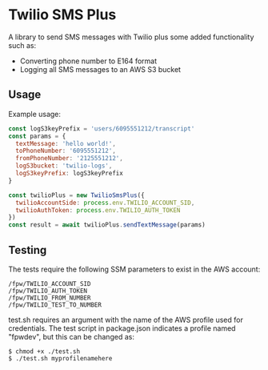 # Twilio SMS Plus

A library to send SMS messages with Twilio plus some added functionality such as:

* Converting phone number to E164 format
* Logging all SMS messages to an AWS S3 bucket

## Usage

Example usage:

```javascript
const logS3keyPrefix = 'users/6095551212/transcript'
const params = {
  textMessage: 'hello world!',
  toPhoneNumber: '6095551212',
  fromPhoneNumber: '2125551212',
  logS3bucket: 'twilio-logs',
  logS3keyPrefix: logS3keyPrefix
}

const twilioPlus = new TwilioSmsPlus({
  twilioAccountSide: process.env.TWILIO_ACCOUNT_SID,
  twilioAuthToken: process.env.TWILIO_AUTH_TOKEN
})
const result = await twilioPlus.sendTextMessage(params)
```

## Testing

The tests require the following SSM parameters to exist in the AWS account:

```
/fpw/TWILIO_ACCOUNT_SID
/fpw/TWILIO_AUTH_TOKEN
/fpw/TWILIO_FROM_NUMBER
/fpw/TWILIO_TEST_TO_NUMBER
```

test.sh requires an argument with the name of the AWS profile used for credentials.  The test script in package.json indicates a profile named "fpwdev", but this can be changed as:

```shell
$ chmod +x ./test.sh
$ ./test.sh myprofilenamehere
```

